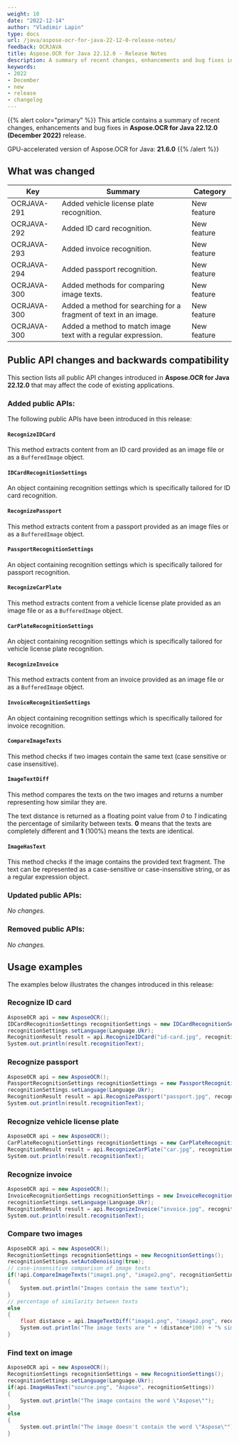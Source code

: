 ```yaml
---
weight: 10
date: "2022-12-14"
author: "Vladimir Lapin"
type: docs
url: /java/aspose-ocr-for-java-22-12-0-release-notes/
feedback: OCRJAVA
title: Aspose.OCR for Java 22.12.0 - Release Notes
description: A summary of recent changes, enhancements and bug fixes in Aspose.OCR for Java 22.12.0 (December 2022) release.
keywords:
- 2022
- December
- new
- release
- changelog
---
```


{{% alert color="primary" %}}
This article contains a summary of recent changes, enhancements and bug fixes in **Aspose.OCR for Java 22.12.0 (December 2022)** release.

GPU-accelerated version of Aspose.OCR for Java: **21.6.0**
{{% /alert %}}

## What was changed

Key | Summary | Category
--- | ------- | --------
OCRJAVA-291 | Added vehicle license plate recognition. | New feature
OCRJAVA-292 | Added ID card recognition. | New feature
OCRJAVA-293 | Added invoice recognition. | New feature
OCRJAVA-294 | Added passport recognition. | New feature
OCRJAVA-300 | Added methods for comparing image texts. | New feature
OCRJAVA-300 | Added a method for searching for a fragment of text in an image. | New feature
OCRJAVA-300 | Added a method to match image text with a regular expression. | New feature

## Public API changes and backwards compatibility

This section lists all public API changes introduced in **Aspose.OCR for Java 22.12.0** that may affect the code of existing applications.

### Added public APIs:

The following public APIs have been introduced in this release:

#### `RecognizeIDCard`

This method extracts content from an ID card provided as an image file or as a `BufferedImage` object.

#### `IDCardRecognitionSettings`

An object containing recognition settings which is specifically tailored for ID card recognition.

#### `RecognizePassport`

This method extracts content from a passport provided as an image files or as a `BufferedImage` object.

#### `PassportRecognitionSettings`

An object containing recognition settings which is specifically tailored for passport recognition.

#### `RecognizeCarPlate`

This method extracts content from a vehicle license plate provided as an image file or as a `BufferedImage` object.

#### `CarPlateRecognitionSettings`

An object containing recognition settings which is specifically tailored for vehicle license plate recognition.

#### `RecognizeInvoice`

This method extracts content from an invoice provided as an image file or as a `BufferedImage` object.

#### `InvoiceRecognitionSettings`

An object containing recognition settings which is specifically tailored for invoice recognition.

#### `CompareImageTexts`

This method checks if two images contain the same text (case sensitive or case insensitive).

#### `ImageTextDiff`

This method compares the texts on the two images and returns a number representing how similar they are.

The text distance is returned as a floating point value from _0_ to _1_ indicating the percentage of similarity between texts. **0** means that the texts are completely different and **1** (100%) means the texts are identical.

#### `ImageHasText`

This method checks if the image contains the provided text fragment. The text can be represented as a case-sensitive or case-insensitive string, or as a regular expression object.

### Updated public APIs:

_No changes._

### Removed public APIs:

_No changes._

## Usage examples

The examples below illustrates the changes introduced in this release:

### Recognize ID card

```csharp
AsposeOCR api = new AsposeOCR();
IDCardRecognitionSettings recognitionSettings = new IDCardRecognitionSettings();
recognitionSettings.setLanguage(Language.Ukr);
RecognitionResult result = api.RecognizeIDCard("id-card.jpg", recognitionSettings);
System.out.println(result.recognitionText);
```

### Recognize passport

```csharp
AsposeOCR api = new AsposeOCR();
PassportRecognitionSettings recognitionSettings = new PassportRecognitionSettings();
recognitionSettings.setLanguage(Language.Ukr);
RecognitionResult result = api.RecognizePassport("passport.jpg", recognitionSettings);
System.out.println(result.recognitionText);
```

### Recognize vehicle license plate

```csharp
AsposeOCR api = new AsposeOCR();
CarPlateRecognitionSettings recognitionSettings = new CarPlateRecognitionSettings();
RecognitionResult result = api.RecognizeCarPlate("car.jpg", recognitionSettings);
System.out.println(result.recognitionText);
```

### Recognize invoice

```csharp
AsposeOCR api = new AsposeOCR();
InvoiceRecognitionSettings recognitionSettings = new InvoiceRecognitionSettings();
recognitionSettings.setLanguage(Language.Ukr);
RecognitionResult result = api.RecognizeInvoice("invoice.jpg", recognitionSettings);
System.out.println(result.recognitionText);
```

### Compare two images

```csharp
AsposeOCR api = new AsposeOCR();
RecognitionSettings recognitionSettings = new RecognitionSettings();
recognitionSettings.setAutoDenoising(true);
// case-insensitive comparison of image texts
if(!api.CompareImageTexts("image1.png", "image2.png", recognitionSettings, true))
{
	System.out.println("Images contain the same text\n");
}
// percentage of similarity between texts
else
{
	float distance = api.ImageTextDiff("image1.png", "image2.png", recognitionSettings, true);
	System.out.println("The image texts are " + (distance*100) + "% similar\n");
}
```

### Find text on image

```csharp
AsposeOCR api = new AsposeOCR();
RecognitionSettings recognitionSettings = new RecognitionSettings();
recognitionSettings.setLanguage(Language.Ukr);
if(api.ImageHasText("source.png", "Aspose", recognitionSettings))
{
	System.out.println("The image contains the word \"Aspose\"");
}
else
{
	System.out.println("The image doesn't contain the word \"Aspose\"");
}
```
